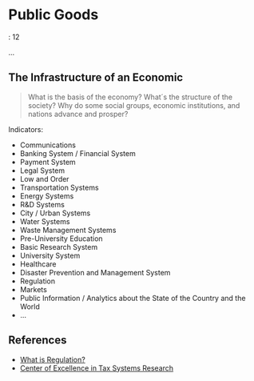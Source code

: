 # Public Goods

: 12

…

## The Infrastructure of an Economic

> What is the basis of the economy? What´s the structure of the society? Why do some social groups, economic institutions, and nations advance and prosper?
> 

Indicators:

- Communications
- Banking System / Financial System
- Payment System
- Legal System
- Low and Order
- Transportation Systems
- Energy Systems
- R&D Systems
- City / Urban Systems
- Water Systems
- Waste Management Systems
- Pre-University Education
- Basic Research System
- University System
- Healthcare
- Disaster Prevention and Management System
- Regulation
- Markets
- Public Information / Analytics about the State of the Country and the World
- …

## References

- [What is Regulation?](https://www.yalejreg.com/bulletin/what-is-regulation/)
- [Center of Excellence in Tax Systems Research](https://www.tuni.fi/en/research/centre-excellence-tax-systems-research)